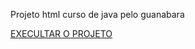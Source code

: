 Projeto html curso de java pelo guanabara

<a href="https://trindadelucas0.github.io/projeto-html/projeto01/android.html">EXECULTAR O PROJETO</a>